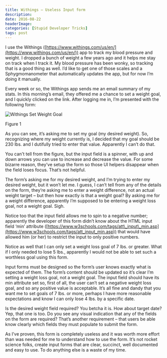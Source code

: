 ```yaml
---
title: Withings – Useless Input form
description: 
date: 2016-08-22
headerImage: 
categories: [Stupid Developer Tricks]
tags: post
---
```


I use the Withings ([https://www.withings.com/us/en/](https://www.withings.com/us/en/)) app to track my blood pressure and weight. I dropped a bunch of weight a few years ago and it helps me stay on track when I track it. My blood pressure has been wonky, so tracking that is a good thing as well. I’d like to get one of those scales and a Sphygmomanometer that automatically updates the app, but for now I’m doing it manually.

Every week or so, the Withings app sends me an email summary of my stats. In this morning’s email, they offered me a chance to set a weight goal, and I quickly clicked on the link. After logging me in, I’m presented with the following form:

![Withings Set Weight Goal](/images/stories/2016/withings-weight-goal.png)

Figure 1

As you can see, it’s asking me to set my goal (my desired weight). So, recognizing where my weight currently is, I decided that my goal should be 230 lbs. and I dutifully tried to enter that value. Apparently I can’t do that.

You can't tell from the figure, but the input field is a spinner, with up and down arrows you can use to increase and decrease the value. For some bizarre reason, they’ve setup the form so those UI helpers disappear when the field loses focus. That’s not helpful.

The form’s asking me for my desired weight, and I’m trying to enter my desired weight, but it won’t let me. I guess, I can’t tell from any of the details on the form, they’re asking me to enter a weight difference, not an actual weight target – but then how exactly is that a weight goal? By asking me for a weight difference, apparently I’m supposed to be entering a weight loss goal, not a weight goal. Sigh.

Notice too that the input field allows me to spin to a negative number; apparently the developer of this form didn’t know about the HTML input field ‘min’ attribute ([https://www.w3schools.com/tags/att\_input\_min.asp](https://www.w3schools.com/tags/att_input_min.asp)) that would have allowed him (or her) to restrict the input to only positive numbers.

Notice as well that I can only set a weight loss goal of 7 lbs. or greater. What if I only needed to lose 5 lbs., apparently I would not be able to set such a worthless goal using this form.

Input forms must be designed so the form’s user knows exactly what is expected of them. The form’s content should be updated so it’s clear I’m setting a weight loss goal, not a weight goal. The input field should have its min attribute set so, first of all, the user can’t set a negative weight loss goal, and so any positive value is acceptable. It’s all fine and dandy that you want me to set goals of 7 lbs. or more, perhaps I have more reasonable expectations and know I can only lose 4 lbs. by a specific date.

Is the desired weight field required? You betcha it is. How about target date? Yep, that one is too. Do you see any visual indication that any of the fields on the form are required? That’s another requirement – that users be able know clearly which fields they must populate to submit the form.

As I’ve proven, this form is completely useless and it was worth more effort than was needed for me to understand how to use the form. It’s not rocket science folks, create input forms that are clear, succinct, well documented and easy to use. To do anything else is a waste of my time.